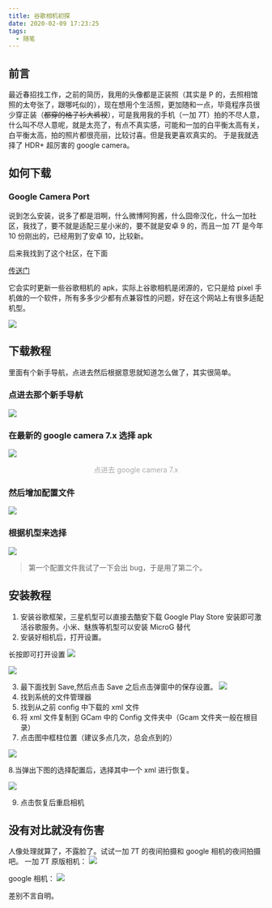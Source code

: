 ```yaml
---
title: 谷歌相机初探
date: 2020-02-09 17:23:25
tags:
  - 随笔
---
```


## 前言

最近春招找工作，之前的简历，我用的头像都是正装照（其实是 P 的，去照相馆照的太夸张了，跟哪吒似的），现在想用个生活照，更加随和一点，毕竟程序员很少穿正装（~~都穿的格子衫大裤衩~~），可是我用我的手机（一加 7T）拍的不尽人意，什么叫不尽人意呢，就是太亮了，有点不真实感，可能和一加的白平衡太高有关，白平衡太高，拍的照片都很亮丽，比较讨喜。但是我更喜欢真实的。
于是我就选择了 HDR+ 超厉害的 google camera。

## 如何下载

### Google Camera Port

说到怎么安装，说多了都是泪啊，什么微博阿狗酱，什么囧帝汉化，什么一加社区，我找了，要不就是适配三星小米的，要不就是安卓 9 的，而且一加 7T 是今年 10 份刚出的，已经用到了安卓 10，比较新。

后来我找到了这个社区，在下面

[传送门](https://www.celsoazevedo.com/files/android/google-camera/)

它会实时更新一些谷歌相机的 apk，实际上谷歌相机是闭源的，它只是给 pixel 手机做的一个软件，所有多多少少都有点兼容性的问题，好在这个网站上有很多适配机型。

![](http://pic.davontt.com/picGo/google-camera.png)

## 下载教程

里面有个新手导航，点进去然后根据意思就知道怎么做了，其实很简单。

### 点进去那个新手导航

![](http://pic.davontt.com/picGo/google-camera2.png)

### 在最新的 google camera 7.x 选择 apk

![](http://pic.davontt.com/picGo/google-camera3-new.jpg)

<center style="color:#AAAAAA">点进去 google camera 7.x</center>

### 然后增加配置文件

![](http://pic.davontt.com/picGo/google-camera4.png)

### 根据机型来选择

![](http://pic.davontt.com/picGo/google-camera5.png)

> 第一个配置文件我试了一下会出 bug，于是用了第二个。

## 安装教程

1. 安装谷歌框架，三星机型可以直接去酷安下载 Google Play Store 安装即可激活谷歌服务。小米、魅族等机型可以安装 MicroG 替代
2. 安装好相机后，打开设置。

长按即可打开设置
![](http://pic.davontt.com/picGo/google-camera6.jpg)

![](http://pic.davontt.com/picGo/google-camera7.jpg)

3. 最下面找到 Save,然后点击 Save 之后点击弹窗中的保存设置。
   ![](http://pic.davontt.com/picGo/google-camera8.jpg)
4. 找到系统的文件管理器
5. 找到从之前 config 中下载的 xml 文件
6. 将 xml 文件复制到 GCam 中的 Config 文件夹中（Gcam 文件夹一般在根目录）
7. 点击图中框柱位置（建议多点几次，总会点到的）

![](http://pic.davontt.com/picGo/google-camera9.jpg)

8.当弹出下图的选择配置后，选择其中一个 xml 进行恢复。

![](http://pic.davontt.com/picGo/google-camera10.jpg)

9. 点击恢复后重启相机

## 没有对比就没有伤害

人像处理就算了，不露脸了。试试一加 7T 的夜间拍摄和 google 相机的夜间拍摄吧。
一加 7T 原版相机：
![](http://pic.davontt.com/picGo/google-camera11.jpg)

google 相机：
![](http://pic.davontt.com/picGo/google-camera12.jpg)

差别不言自明。
